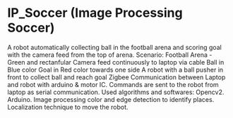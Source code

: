 # IP_Soccer (Image Processing Soccer)
A robot automatically collecting ball in the football arena and scoring goal with the camera feed from the top of arena.
Scenario:
Football Arena - Green and rectanfular
Camera feed continuously to laptop via cable
Ball in Blue color
Goal in Red color towards one side
A robot with a ball pusher in front to collect ball and reach goal
Zigbee Communication between Laptop and robot with arduino & motor IC.
Commands are sent to the robot from laptop as serial communication.
Used algorithms and softwares:
Opencv2.
Arduino.
Image processing color and edge detection to identify places.
Localization technique to move the robot.


